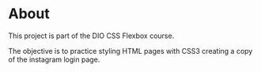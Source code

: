 # About

This project is part of the DIO CSS Flexbox course.

The objective is to practice styling HTML pages with CSS3 creating a copy of the instagram login page.
